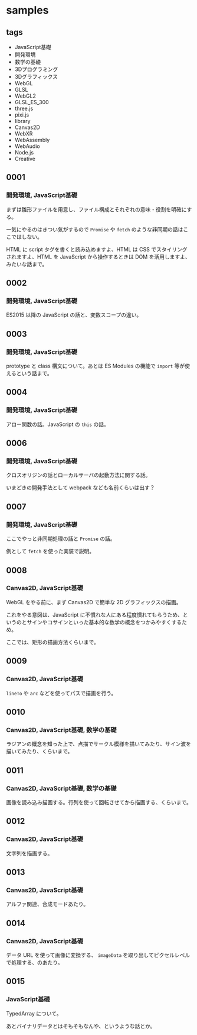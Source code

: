 
# samples

## tags

* JavaScript基礎
* 開発環境
* 数学の基礎
* 3Dプログラミング
* 3Dグラフィックス
* WebGL
* GLSL
* WebGL2
* GLSL_ES_300
* three.js
* pixi.js
* library
* Canvas2D
* WebXR
* WebAssembly
* WebAudio
* Node.js
* Creative

## 0001

### 開発環境, JavaScript基礎

まずは雛形ファイルを用意し、ファイル構成とそれぞれの意味・役割を明確にする。

一気にやるのはきつい気がするので `Promise` や `fetch` のような非同期の話はここではしない。

HTML に script タグを書くと読み込めますよ、HTML は CSS でスタイリングされますよ、HTML を JavaScript から操作するときは DOM を活用しますよ、みたいな話まで。

## 0002

### 開発環境, JavaScript基礎

ES2015 以降の JavaScript の話と、変数スコープの違い。

## 0003

### 開発環境, JavaScript基礎

prototype と class 構文について。あとは ES Modules の機能で `import` 等が使えるという話まで。

## 0004

### 開発環境, JavaScript基礎

アロー関数の話。JavaScript の `this` の話。

## 0006

### 開発環境, JavaScript基礎

クロスオリジンの話とローカルサーバの起動方法に関する話。

いまどきの開発手法として webpack なども名前くらいは出す？

## 0007

### 開発環境, JavaScript基礎

ここでやっと非同期処理の話と `Promise` の話。

例として `fetch` を使った実装で説明。

## 0008

### Canvas2D, JavaScript基礎

WebGL をやる前に、まず Canvas2D で簡単な 2D グラフィックスの描画。

これをやる意図は、JavaScript に不慣れな人にある程度慣れてもらうため、というのとサインやコサインといった基本的な数学の概念をつかみやすくするため。

ここでは、矩形の描画方法くらいまで。

## 0009

### Canvas2D, JavaScript基礎

`lineTo` や `arc` などを使ってパスで描画を行う。

## 0010

### Canvas2D, JavaScript基礎, 数学の基礎

ラジアンの概念を知った上で、点描でサークル模様を描いてみたり、サイン波を描いてみたり、くらいまで。

## 0011

### Canvas2D, JavaScript基礎, 数学の基礎

画像を読み込み描画する。行列を使って回転させてから描画する、くらいまで。

## 0012

### Canvas2D, JavaScript基礎

文字列を描画する。

## 0013

### Canvas2D, JavaScript基礎

アルファ関連、合成モードあたり。

## 0014

### Canvas2D, JavaScript基礎

データ URL を使って画像に変換する、 `imageData` を取り出してピクセルレベルで処理する、のあたり。

## 0015

### JavaScript基礎

TypedArray について。

あとバイナリデータとはそもそもなんや、というような話とか。










